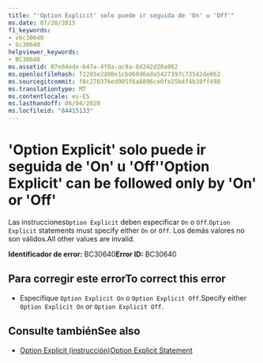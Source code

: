 ```yaml
---
title: "'Option Explicit' solo puede ir seguida de 'On' u 'Off'"
ms.date: 07/20/2015
f1_keywords:
- vbc30640
- bc30640
helpviewer_keywords:
- BC30640
ms.assetid: 07e84ede-647a-4f8a-ac9a-8d242d20a862
ms.openlocfilehash: f2203e2d00e1cbd69d6ada5427397c73542de862
ms.sourcegitcommit: f8c270376ed905f6a8896ce0fe25b4f4b38ff498
ms.translationtype: MT
ms.contentlocale: es-ES
ms.lasthandoff: 06/04/2020
ms.locfileid: "84415133"
---
```

# <a name="option-explicit-can-be-followed-only-by-on-or-off"></a><span data-ttu-id="2f660-102">'Option Explicit' solo puede ir seguida de 'On' u 'Off'</span><span class="sxs-lookup"><span data-stu-id="2f660-102">'Option Explicit' can be followed only by 'On' or 'Off'</span></span>
<span data-ttu-id="2f660-103">Las instrucciones`Option Explicit` deben especificar `On` o `Off`.</span><span class="sxs-lookup"><span data-stu-id="2f660-103">`Option Explicit` statements must specify either `On` or `Off`.</span></span> <span data-ttu-id="2f660-104">Los demás valores no son válidos.</span><span class="sxs-lookup"><span data-stu-id="2f660-104">All other values are invalid.</span></span>  
  
 <span data-ttu-id="2f660-105">**Identificador de error:** BC30640</span><span class="sxs-lookup"><span data-stu-id="2f660-105">**Error ID:** BC30640</span></span>  
  
## <a name="to-correct-this-error"></a><span data-ttu-id="2f660-106">Para corregir este error</span><span class="sxs-lookup"><span data-stu-id="2f660-106">To correct this error</span></span>  
  
- <span data-ttu-id="2f660-107">Especifique `Option Explicit On` o `Option Explicit Off`.</span><span class="sxs-lookup"><span data-stu-id="2f660-107">Specify either `Option Explicit On` or `Option Explicit Off`.</span></span>  
  
## <a name="see-also"></a><span data-ttu-id="2f660-108">Consulte también</span><span class="sxs-lookup"><span data-stu-id="2f660-108">See also</span></span>

- [<span data-ttu-id="2f660-109">Option Explicit (instrucción)</span><span class="sxs-lookup"><span data-stu-id="2f660-109">Option Explicit Statement</span></span>](../language-reference/statements/option-explicit-statement.md)
